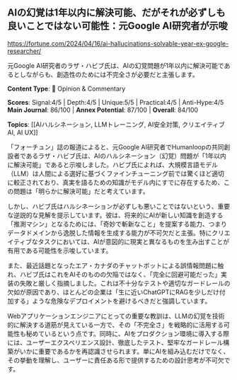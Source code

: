 ## AIの幻覚は1年以内に解決可能、だがそれが必ずしも良いことではない可能性：元Google AI研究者が示唆

https://fortune.com/2024/04/16/ai-hallucinations-solvable-year-ex-google-researcher/

元Google AI研究者のラザ・ハビブ氏は、AIの幻覚問題が1年以内に解決可能であるとしながらも、創造性のためには不完全さが必要だと主張します。

**Content Type**: 💭 Opinion & Commentary

**Scores**: Signal:4/5 | Depth:4/5 | Unique:5/5 | Practical:4/5 | Anti-Hype:4/5
**Main Journal**: 86/100 | **Annex Potential**: 87/100 | **Overall**: 84/100

**Topics**: [[AIハルシネーション, LLMトレーニング, AI安全対策, クリエイティブAI, AI UX]]

「フォーチュン」誌の報道によると、元Google AI研究者でHumanloopの共同創設者であるラザ・ハビブ氏は、AIのハルシネーション（幻覚）問題が「1年以内に解決可能」であると示唆しました。ハビブ氏によれば、大規模言語モデル（LLM）は人間による選好に基づくファインチューニング前では驚くほど適切に較正されており、真実を語るための知識がモデル内にすでに存在するため、この問題は「明らかに解決可能」だと考えています。

しかし、ハビブ氏はハルシネーションが必ずしも悪いことではないという、重要な逆説的な見解を提示しています。彼は、将来的にAIが新しい知識を創造する「推測マシン」となるためには、「奇妙で斬新なこと」を提案する能力、つまりデータドメインから逸脱した情報を生成する能力が不可欠だと主張。特にクリエイティブなタスクにおいては、AIが意図的に現実と異なるものを生み出すことが有用である可能性を示唆しています。

また、最近話題となったエア・カナダのチャットボットによる誤情報問題に触れ、ハビブ氏はこれをAIそのものの欠陥ではなく、「完全に回避可能だった」実装の失敗と厳しく指摘しました。これは不十分なテストや適切なガードレールの欠如が原因であり、ほとんどの企業は「生に近いChatGPTにRAGを少しだけ付加する」ような危険なデプロイメントを避けるべきだと強調しています。

Webアプリケーションエンジニアにとっての重要な教訓は、LLMの幻覚を技術的に解決する道筋が見えている一方で、その「不完全さ」を戦略的に活用する可能性も秘めているという点です。同時に、AIをプロダクション環境に導入する際には、ユーザーエクスペリエンス設計、徹底したテスト、堅牢なガードレール構築がいかに重要であるかを再認識させられます。単にAIを組み込むだけでなく、その挙動を理解し、ユーザーに責任ある形で提供するための設計思考が不可欠です。